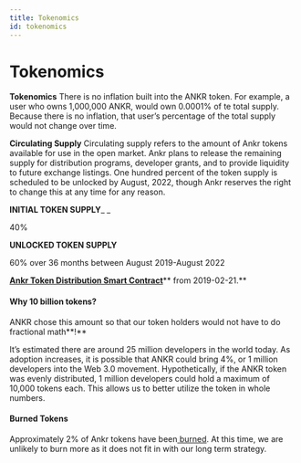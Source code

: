 ```yaml
---
title: Tokenomics
id: tokenomics
---
```


# Tokenomics

**Tokenomics**
There is no inflation built into the ANKR token. For example, a user who owns 1,000,000 ANKR, would own 0.0001% of te total supply. Because there is no inflation, that user’s percentage of the total supply would not change over time.

**Circulating Supply**
Circulating supply refers to the amount of Ankr tokens available for use in the open market. Ankr plans to release the remaining supply for distribution programs, developer grants, and to provide liquidity to future exchange listings. One hundred percent of the token supply is scheduled to be unlocked by August, 2022, though Ankr reserves the right to change this at any time for any reason.

**INITIAL TOKEN SUPPLY**_ _

40%

**UNLOCKED TOKEN SUPPLY**

60% over 36 months between August 2019-August 2022

[**Ankr Token Distribution Smart Contract**](https://etherscan.io/address/0x9c2578bf9e37eb1d0ddf45a410723d95e554cbdd#code)** from 2019-02-21.**

#### Why 10 billion tokens?

ANKR chose this amount so that our token holders would not have to do fractional math**!**

It’s estimated there are around 25 million developers in the world today. As adoption increases, it is possible that ANKR could bring 4%, or 1 million developers into the Web 3.0 movement. Hypothetically, if the ANKR token was evenly distributed, 1 million developers could hold a maximum of 10,000 tokens each. This allows us to better utilize the token in whole numbers.

#### **Burned Tokens**

Approximately 2% of Ankr tokens have been[ burned](https://etherscan.io/token/0x8290333cef9e6d528dd5618fb97a76f268f3edd4?a=0x000000000000000000000000000000000000dead). At this time, we are unlikely to burn more as it does not fit in with our long term strategy.


